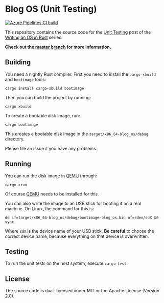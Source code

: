 # Blog OS (Unit Testing)

[![Azure Pipelines CI build](https://img.shields.io/azure-devops/build/phil-opp/blog_os/1/post-04.svg?label=Build&style=flat-square)](https://dev.azure.com/phil-opp/blog_os/_build?definitionId=1)

This repository contains the source code for the [Unit Testing][post] post of the [Writing an OS in Rust](https://os.phil-opp.com) series.

[post]: https://os.phil-opp.com/unit-testing/

**Check out the [master branch](https://github.com/phil-opp/blog_os) for more information.**

## Building

You need a nightly Rust compiler. First you need to install the `cargo-xbuild` and `bootimage` tools:

```
cargo install cargo-xbuild bootimage
```

Then you can build the project by running:

```
cargo xbuild
```

To create a bootable disk image, run:

```
cargo bootimage
```

This creates a bootable disk image in the `target/x86_64-blog_os/debug` directory.

Please file an issue if you have any problems.

## Running

You can run the disk image in [QEMU] through:

[QEMU]: https://www.qemu.org/

```
cargo xrun
```

Of course [QEMU] needs to be installed for this.

You can also write the image to an USB stick for booting it on a real machine. On Linux, the command for this is:

```
dd if=target/x86_64-blog_os/debug/bootimage-blog_os.bin of=/dev/sdX && sync
```

Where `sdX` is the device name of your USB stick. **Be careful** to choose the correct device name, because everything on that device is overwritten.

## Testing

To run the unit tests on the host system, execute `cargo test`.

## License
The source code is dual-licensed under MIT or the Apache License (Version 2.0).
